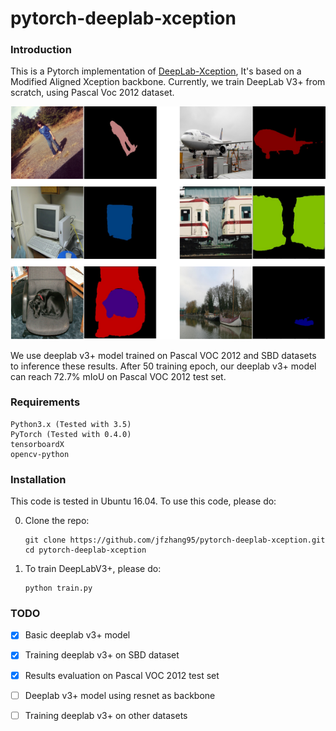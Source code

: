# pytorch-deeplab-xception

### Introduction
This is a Pytorch implementation of [DeepLab-Xception](https://arxiv.org/pdf/1802.02611), It's based on a Modified Aligned Xception backbone. Currently, we train DeepLab V3+ from scratch, using Pascal Voc 2012 dataset.

![Results](doc/results.png)

We use deeplab v3+ model trained on Pascal VOC 2012 and SBD datasets to inference these results.
After 50 training epoch, our deeplab v3+ model can reach 72.7% mIoU on Pascal VOC 2012 test set.

### Requirements
```
Python3.x (Tested with 3.5)
PyTorch (Tested with 0.4.0)
tensorboardX
opencv-python
```

### Installation
This code is tested in Ubuntu 16.04. To use this code, please do:

0. Clone the repo:
    ```Shell
    git clone https://github.com/jfzhang95/pytorch-deeplab-xception.git
    cd pytorch-deeplab-xception
    ```

1. To train DeepLabV3+, please do:
    ```Shell
    python train.py
    ```

### TODO
- [x] Basic deeplab v3+ model
- [x] Training deeplab v3+ on SBD dataset
- [x] Results evaluation on Pascal VOC 2012 test set
- [ ] Deeplab v3+ model using resnet as backbone
- [ ] Training deeplab v3+ on other datasets


